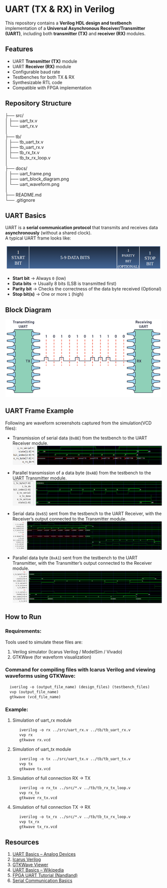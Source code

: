 # UART (TX & RX) in Verilog
This repository contains a **Verilog HDL design and testbench** implementation of a **Universal Asynchronous Receiver/Transmitter (UART)**, including both **transmitter (TX)** and **receiver (RX)** modules.


## Features

- UART **Transmitter (TX)** module  
- UART **Receiver (RX)** module  
- Configurable baud rate  
- Testbenches for both TX & RX  
- Synthesizable RTL code  
- Compatible with FPGA implementation  

## Repository Structure
├── src/  
│   ├── uart_tx.v  
│   └── uart_rx.v  
│  
├── tb/  
│   ├── tb_uart_tx.v  
│   ├── tb_uart_rx.v  
│   ├── tb_rx_tx.v  
│   └── tb_tx_rx_loop.v  
│  
├── docs/  
│   ├── uart_frame.png  
│   ├── uart_block_diagram.png  
│   └── uart_waveform.png  
│  
├── README.md  
└── .gitignore  

## UART Basics

UART is a **serial communication protocol** that transmits and receives data **asynchronously** (without a shared clock).  
A typical UART frame looks like:

![UART FRAME](docs/uart_frame.png)

- **Start bit** → Always `0` (low)  
- **Data bits** → Usually 8 bits (LSB is transmitted first)
- **Parity bit** → Checks the correctness of the data byte received (Optional)
- **Stop bit(s)** → One or more `1` (high)  

## Block Diagram

![UART Block Diagram](docs/block_diagram.png)


## UART Frame Example

Following are waveform screenshots captured from the simulation(VCD files):

- Transmission of serial data (`0xBE`) from the testbench to the UART Receiver module.  
   ![rx_vcd](docs/rx_waveform.png)

- Parallel transmission of a data byte (`0xAB`) from the testbench to the UART Transmitter module.  
   ![tx_vcd](docs/tx_waveform.png)

- Serial data (`0x65`) sent from the testbench to the UART Receiver, with the Receiver’s output connected to the Transmitter module.  
   ![rx_tx_vcd](docs/rx_tx_waveform.png)

- Parallel data byte (`0xA1`) sent from the testbench to the UART Transmitter, with the Transmitter’s output connected to the Receiver module.  
   ![tx_rx](docs/tx_rx_waveform.png)


## How to Run

### Requirements:
  Tools used to simulate these files are: 
  1. Verilog simulator (Icarus Verilog / ModelSim / Vivado)
  2. GTKWave (for waveform visualization)

### Command for compiling files with Icarus Verilog and viewing waveforms using GTKWave:
```
  iverilog -o (output_file_name) (design_files) (testbench_files)
  vvp (output_file_name)
  gtkwave (vcd_file_name)
```

### Example:
  1. Simulation of uart_rx module
     ```
        iverilog -o rx ../src/uart_rx.v ../tb/tb_uart_rx.v
        vvp rx
        gtkwave rx.vcd
     ```
  2. Simulation of uart_tx module
     ```
        iverilog -o tx ../src/uart_tx.v ../tb/tb_uart_tx.v
        vvp tx
        gtkwave tx.vcd
     ```
   3. Simulation of full connection RX -> TX
      ```
         iverilog -o rx_tx ../src/*.v ../tb/tb_rx_tx_loop.v
         vvp rx_tx
         gtkwave rx_tx.vcd
      ```
   4. Simulation of full connection TX -> RX
      ```
         iverilog -o tx_rx ../src/*.v ../tb/tb_tx_rx_loop.v
         vvp tx_rx
         gtkwave tx_rx.vcd
      ```


## Resources
1. [UART Basics – Analog Devices](https://www.analog.com/en/resources/analog-dialogue/articles/uart-a-hardware-communication-protocol.html)
2. [Icarus Verilog](https://steveicarus.github.io/iverilog/index.html)
3. [GTKWave Viewer](https://gtkwave.sourceforge.net/)
4. [UART Basics – Wikipedia](https://en.wikipedia.org/wiki/Universal_asynchronous_receiver-transmitter)  
5. [FPGA UART Tutorial (Nandland)](https://nandland.com/uart-communication-in-fpga/)  
6. [Serial Communication Basics](https://learn.sparkfun.com/tutorials/serial-communication)  